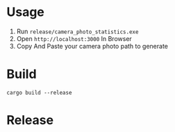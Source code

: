 # Usage
1. Run `release/camera_photo_statistics.exe`
2. Open `http://localhost:3000` In Browser
3. Copy And Paste your camera photo path to generate

# Build

```
cargo build --release
```

# Release